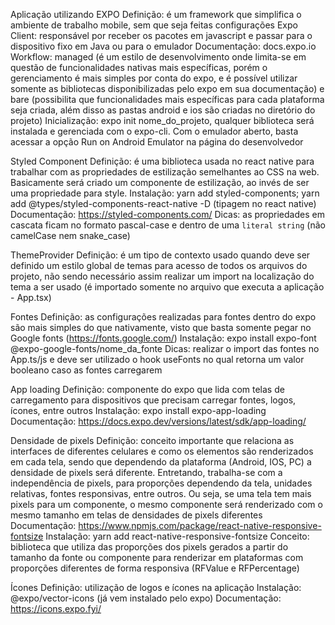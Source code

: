 Aplicação utilizando EXPO
Definição: é um framework que simplifica o ambiente de trabalho mobile, sem que seja feitas configurações
Expo Client: responsável por receber os pacotes em javascript e passar para o dispositivo fixo em Java ou para o emulador
Documentação: docs.expo.io
Workflow: managed (é um estilo de desenvolvimento onde limita-se em questão de funcionalidades nativas mais específicas, porém o gerenciamento é mais simples por conta do expo, e é possível utilizar somente as bibliotecas disponibilizadas pelo expo em sua documentação) e bare (possibilita que funcionalidades mais específicas para cada plataforma seja criada, além disso as pastas android e ios são criadas no diretório do projeto)
Inicialização: expo init nome_do_projeto, qualquer biblioteca será instalada e gerenciada com o expo-cli. Com o emulador aberto, basta acessar a opção Run on Android Emulator na página do desenvolvedor

Styled Component
Definição: é uma biblioteca usada no react native para trabalhar com as propriedades de estilização semelhantes ao CSS na web. Basicamente será criado um componente de estilização, ao invés de ser uma propriedade para style.
Instalação: yarn add styled-components; yarn add @types/styled-components-react-native -D (tipagem no react native)
Documentação: https://styled-components.com/
Dicas: as propriedades em cascata ficam no formato pascal-case e dentro de uma `literal string` (não camelCase nem snake_case)

ThemeProvider
Definição: é um tipo de contexto usado quando deve ser definido um estilo global de temas para acesso de todos os arquivos do projeto, não sendo necessário assim realizar um import na localização do tema a ser usado (é importado somente no arquivo que executa a aplicação - App.tsx)

Fontes
Definição: as configurações realizadas para fontes dentro do expo são mais simples do que nativamente, visto que basta somente pegar no Google fonts (https://fonts.google.com/)
Instalação: expo install expo-font @expo-google-fonts/nome_da_fonte
Dicas: realizar o import das fontes no App.ts/js e deve ser utilizado o hook useFonts no qual retorna um valor booleano caso as fontes carregarem

App loading
Definição: componente do expo que lida com telas de carregamento para dispositivos que precisam carregar fontes, logos, ícones, entre outros
Instalação: expo install expo-app-loading
Documentação: https://docs.expo.dev/versions/latest/sdk/app-loading/

Densidade de pixels
Definição: conceito importante que relaciona as interfaces de diferentes celulares e como os elementos são renderizados em cada tela, sendo que dependendo da plataforma (Android, IOS, PC) a densidade de pixels será diferente. Entretando, trabalha-se com a independência de pixels, para proporções dependendo da tela, unidades relativas, fontes responsivas, entre outros. Ou seja, se uma tela tem mais pixels para um componente, o mesmo componente será renderizado com o mesmo tamanho em telas de densidades de pixels diferentes
Documentação: https://www.npmjs.com/package/react-native-responsive-fontsize
Instalação: yarn add react-native-responsive-fontsize
Conceito: biblioteca que utiliza das proporções dos pixels gerados a partir do tamanho da fonte ou componente para renderizar em plataformas com proporções diferentes de forma responsiva (RFValue e RFPercentage)

Ícones
Definição: utilização de logos e ícones na aplicação
Instalação: @expo/vector-icons (já vem instalado pelo expo)
Documentação: https://icons.expo.fyi/
